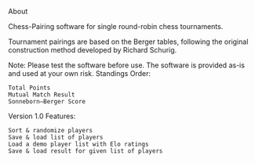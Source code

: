 
About

Chess-Pairing software for single round-robin chess tournaments.

Tournament pairings are based on the Berger tables, following the original construction method developed by Richard Schurig.

Note: Please test the software before use. The software is provided as-is and used at your own risk.
Standings Order:

    Total Points
    Mutual Match Result
    Sonneborn–Berger Score

Version 1.0
Features:

    Sort & randomize players
    Save & load list of players
    Load a demo player list with Elo ratings
    Save & load result for given list of players

    
